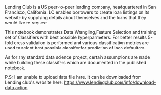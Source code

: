 Lending Club is a US peer-to-peer lending company, headquartered in San Francisco, California. LC enables borrowers to create 
loan listings on its website by supplying details about themselves and the loans that they would like to request.

This notebook demonstrates Data Wrangling,Feature Selection and training set of Classifiers with best possible hyperparmeters.
For better results 5-fold cross validaiton is performed and various classification metrics are used to select best possible classifer for prediction of loan defaulters.

As for any standard data science project, certain assumptions are made while building these classifers which are documented in the published notebook.

P.S: I am unable to upload data file here. It can be downloaded from Lending club's website here:
https://www.lendingclub.com/info/download-data.action

